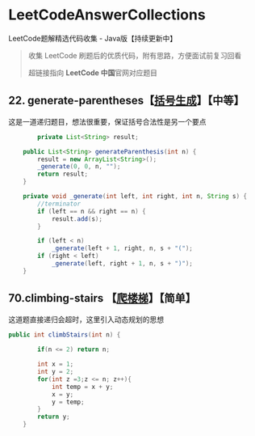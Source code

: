 # LeetCodeAnswerCollections

LeetCode题解精选代码收集 - Java版【持续更新中】

> 收集 LeetCode 刷题后的优质代码，附有思路，方便面试前复习回看
>
> 超链接指向 **LeetCode 中国**官网对应题目



## 22. generate-parentheses【[括号生成](https://leetcode-cn.com/problems/generate-parentheses/)】【中等】

这是一道递归题目，想法很重要，保证括号合法性是另一个要点

```java
		private List<String> result;

    public List<String> generateParenthesis(int n) {
        result = new ArrayList<String>();
        _generate(0, 0, n, "");
        return result;
    }

    private void _generate(int left, int right, int n, String s) {
        //terminator
        if (left == n && right == n) {
            result.add(s);
        }

        if (left < n)
            _generate(left + 1, right, n, s + "(");
        if (right < left)
            _generate(left, right + 1, n, s + ")");
    }
```



## 70.climbing-stairs 【[爬楼梯](https://leetcode-cn.com/problems/climbing-stairs/)】【简单】

这道题直接递归会超时，这里引入动态规划的思想

```java
public int climbStairs(int n) {
  			
        if(n <= 2) return n;

        int x = 1;
        int y = 2;
        for(int z =3;z <= n; z++){
            int temp = x + y;
            x = y;
            y = temp;
        }
        return y;
    }
```

